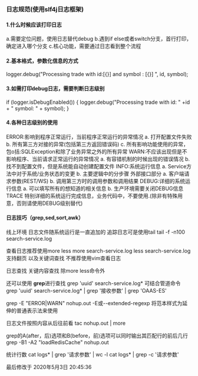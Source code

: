 ### 日志规范(使用slf4j日志框架)

#### 1.什么时候应该打印日志

a.需要定位问题，使用日志替代debug
b.遇到if else或者switch分支，首行打印，确定进入哪个分支
c.核心功能，需要通过日志看到整个流程

#### 2.基本格式，参数化信息的方式

logger.debug("Processing trade with id:[{}] and symbol : [{}] ", id, symbol);

#### 3.如需打印debug日志，需要判断日志级别

if (logger.isDebugEnabled()) {
logger.debug("Processing trade with id: " +id + " symbol: " + symbol);
}

#### 4.各种日志级别的使用

ERROR:影响到程序正常运行，当前程序正常运行的异常情况
a. 打开配置文件失败
b. 所有第三方对接的异常(包括第三方返回错误码)
c. 所有影响功能使用的异常，包o括:SQLException和除了业务异常之外的所有异常
WARN:不应该出现但是不影响程序、当前请求正常运行的异常情况
a. 有容错机制的时候出现的错误情况
b. 找不到配置文件，但是系统能自动创建配置文件
INFO:系统运行信息
a. Service方法中对于系统/业务状态的变更
b. 主要逻辑中的分步骤
外部接口部分
a. 客户端请求参数(REST/WS)
b. 调用第三方时的调用参数和调用结果
DEBUG:详细的系统运行信息
a. 可以填写所有的想知道的相关信息
b. 生产环境需要关闭DEBUG信息
TRACE
特别详细的系统运行完成信息，业务代码中，不要使用.(除非有特殊用意，否则请使用DEBUG级别替代)

#### 日志技巧（grep,sed,sort,awk）

线上环境 日志文件随系统运行是一直追加的
追踪日志可是使用tail
tail -f -n100 search-service.log

查看日志推荐使用more less
more search-service.log
less search-service.log
支持翻页 以及关键词查找
不推荐使用vim查看日志

日志查找
关键内容查找 除more less命令外

还可以使用 **grep**进行查找
grep 'uuid' search-service.log*
可结合管道命令
grep 'uuid' search-service.log* | grep '接收参数' | grep 'OAAS-ES'



grep -E "ERROR|WARN" nohup.out
-E或--extended-regexp  将范本样式为延伸的普通表示法来使用

日志文件按照内容从后往前看
tac nohup.out | more

grep的A(after，后)选项和B(before，前)选项可以同时输出其匹配行的前后几行
grep -B1 -A2 "loadRedisCache" nohup.out



统计行数
cat logs* | grep '请求参数' | wc -l
cat logs* | grep -c '请求参数'



最后修改于 2020年5月3日 20:45:36


